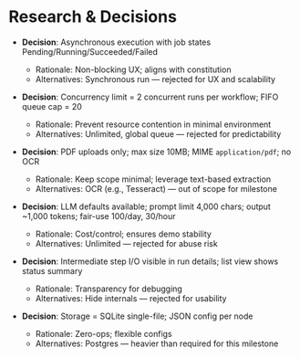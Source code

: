 # Research & Decisions

- **Decision**: Asynchronous execution with job states Pending/Running/Succeeded/Failed
  - Rationale: Non-blocking UX; aligns with constitution
  - Alternatives: Synchronous run — rejected for UX and scalability

- **Decision**: Concurrency limit = 2 concurrent runs per workflow; FIFO queue cap = 20
  - Rationale: Prevent resource contention in minimal environment
  - Alternatives: Unlimited, global queue — rejected for predictability

- **Decision**: PDF uploads only; max size 10MB; MIME `application/pdf`; no OCR
  - Rationale: Keep scope minimal; leverage text-based extraction
  - Alternatives: OCR (e.g., Tesseract) — out of scope for milestone

- **Decision**: LLM defaults available; prompt limit 4,000 chars; output ~1,000 tokens; fair-use 100/day, 30/hour
  - Rationale: Cost/control; ensures demo stability
  - Alternatives: Unlimited — rejected for abuse risk

- **Decision**: Intermediate step I/O visible in run details; list view shows status summary
  - Rationale: Transparency for debugging
  - Alternatives: Hide internals — rejected for usability

- **Decision**: Storage = SQLite single-file; JSON config per node
  - Rationale: Zero-ops; flexible configs
  - Alternatives: Postgres — heavier than required for this milestone
